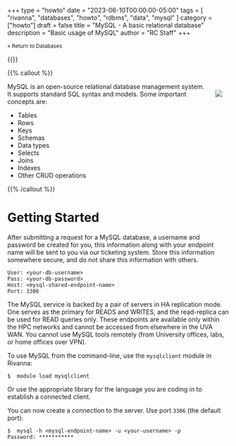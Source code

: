 +++
type = "howto"
date = "2023-06-10T00:00:00-05:00" 
tags = [ "rivanna", "databases", "howto", "rdbms", "data", "mysql" ]
category = ["howto"]
draft = false 
title = "MySQL - A basic relational database" 
description = "Basic usage of MySQL" 
author = "RC Staff"
+++

<a style="font-size:85%;text-decoration:none;" href="/userinfo/howtos/general/databases/">&laquo; Return to Databases</a>

{{<top-of-page >}}

{{% callout %}}
<p>
<img src="/images/logos/mysql-logo.png" align="right" style="padding:1rem;" />
MySQL is an open-source relational database management system. It supports standard SQL syntax and models. Some important
concepts are:
<ul>
  <li>Tables
  <li>Rows
  <li>Keys
  <li>Schemas
  <li>Data types
  <li>Selects
  <li>Joins
  <li>Indexes
  <li>Other CRUD operations
</ul>
</p>
{{% /callout %}}


# Getting Started

After submitting a request for a MySQL database, a username and password be created for you, this information along with your endpoint name will be sent
to you via our ticketing system. Store this information somewhere secure, and do not share this information with others.
```
User: <your-db-username>
Pass: <your-db-password>
Host: <mysql-shared-endpoint-name>
Port: 3306
```
The MySQL service is backed by a pair of servers in HA replication mode. One serves as the primary for READS and WRITES, and
the read-replica can be used for READ queries only. These endpoints are available only within the HPC networks and cannot be accessed 
from elsewhere in the UVA WAN. You cannot use MySQL tools remotely (from University offices, labs, or home offices over VPN).

To use MySQL from the command-line, use the `mysqlclient` module in Rivanna:
```
$  module load mysqlclient
```
Or use the appropriate library for the language you are coding in to establish a connected client.

You can now create a connection to the server. Use port `3306` (the default port):
```
$  mysql -h <mysql-endpoint-name> -u <your-username> -p
Password: ***********
```
